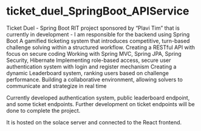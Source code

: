 # ticket_duel_SpringBoot_APIService

 Ticket Duel - Spring Boot
 RIT project sponsored by “Plavi Tim” that is currently in development - I am responsible for the backend using Spring Boot
 A gamified ticketing system that introduces competitive, turn-based challenge solving within a structured workflow.
 Creating a RESTful API with focus on secure coding
 Working with Spring MVC, Spring JPA, Spring Security, Hibernate
 Implementing role-based access, secure user authentication system with login and register mechanism
 Creating a dynamic Leaderboard system, ranking users based on challenge performance.
 Building a collaborative environment, allowing solvers to communicate and strategize in real time

 Currently developed authentication system, public leaderboard endpoint, and some ticket endpoints. Further development on ticket endpoints will be done to complete the project.

It is hosted on the solace server and connected to the React frontend.
